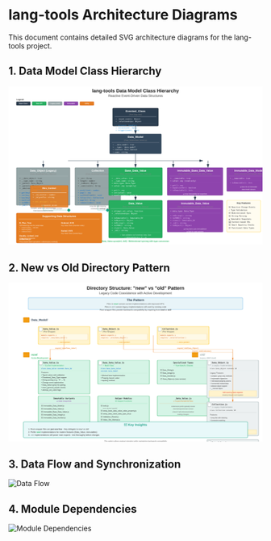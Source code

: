 # lang-tools Architecture Diagrams

This document contains detailed SVG architecture diagrams for the lang-tools project.

## 1. Data Model Class Hierarchy

![Data Model Hierarchy](./diagrams/data-model-hierarchy.svg)

## 2. New vs Old Directory Pattern

![New vs Old Pattern](./diagrams/new-old-pattern.svg)

## 3. Data Flow and Synchronization

![Data Flow](./diagrams/data-flow-sync.svg)

## 4. Module Dependencies

![Module Dependencies](./diagrams/module-dependencies.svg)
